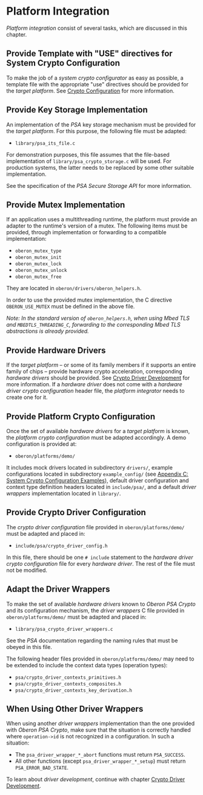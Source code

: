 # Platform Integration

_Platform integration_ consist of several tasks, which are discussed in this
chapter.

## Provide Template with "USE" directives for System Crypto Configuration

To make the job of a _system crypto configurator_ as easy as possible, a template
file with the appropriate "use" directives should be provided for the _target
platform_. See
[Crypto Configuration](Crypto_Configuration.md)
for more information.

## Provide Key Storage Implementation

An implementation of the _PSA_ key storage mechanism must be provided for the
_target platform_. For this purpose, the following file must be adapted:

- `library/psa_its_file.c`

For demonstration purposes, this file assumes that the file-based implementation
of `library/psa_crypto_storage.c` will be used. For production systems, the
latter needs to be replaced by some other suitable implementation.

See the specification of the _PSA Secure Storage API_ for more information.

## Provide Mutex Implementation

If an application uses a multithreading runtime, the platform must provide an
adapter to the runtime's version of a mutex. The following items must be
provided, through implementation or forwarding to a compatible implementation:

- `oberon_mutex_type`
- `oberon_mutex_init`
- `oberon_mutex_lock`
- `oberon_mutex_unlock`
- `oberon_mutex_free`

They are located in `oberon/drivers/oberon_helpers.h`.

In order to use the provided mutex implementation, the C directive
`OBERON_USE_MUTEX` must be defined in the above file.

*Note: In the standard version of `oberon_helpers.h`, when using _Mbed TLS_ and
`MBEDTLS_THREADING_C`, forwarding to the corresponding _Mbed TLS_ abstractions
is already provided.*

## Provide Hardware Drivers

If the _target platform_ – or some of its family members if it supports an entire
family of chips – provide hardware crypto acceleration, corresponding _hardware
drivers_ should be provided. See
[Crypto Driver Development](Crypto_Driver_Development.md)
for more information. If a _hardware driver_ does not come with a _hardware
driver crypto configuration_ header file, the _platform integrator_ needs to
create one for it.

## Provide Platform Crypto Configuration

Once the set of available _hardware drivers_ for a _target platform_ is known,
the _platform crypto configuration_ must be adapted accordingly. A demo
configuration is provided at:

- `oberon/platforms/demo/`

It includes mock drivers located in subdirectory `drivers/`, example
configurations located in subdirectory `example_config/` (see 
[Appendix C: System Crypto Configuration Examples](Appendix_C_System_Crypto_Configuration_Examples.md)),
default driver configuration and context type definition headers located in
`include/psa/`, and a default _driver wrappers_ implementation located in 
`library/`.

## Provide Crypto Driver Configuration

The _crypto driver configuration_ file provided in `oberon/platforms/demo/` must
be adapted and placed in:

- `include/psa/crypto_driver_config.h`

In this file, there should be one `# include` statement to the _hardware driver
crypto configuration_ file for every _hardware driver_. The rest of the file must
not be modified.

## Adapt the Driver Wrappers

To make the set of available _hardware drivers_ known to _Oberon PSA Crypto_ 
and its configuration mechanism, the _driver wrappers_ C file provided in 
`oberon/platforms/demo/` must be adapted and placed in:

- `library/psa_crypto_driver_wrappers.c`

See the _PSA_ documentation regarding the naming rules that must be obeyed in
this file.

The following header files provided in `oberon/platforms/demo/` may need to be 
extended to include the context data types (operation types):

- `psa/crypto_driver_contexts_primitives.h`
- `psa/crypto_driver_contexts_composites.h`
- `psa/crypto_driver_contexts_key_derivation.h`

## When Using Other Driver Wrappers

When using another _driver wrappers_ implementation than the one provided with
_Oberon PSA Crypto_, make sure that the situation is correctly handled where
`operation->id` is not recognized in a configuration. In such a situation:

- The `psa_driver_wrapper_*_abort` functions must return `PSA_SUCCESS`.
- All other functions (except `psa_driver_wrapper_*_setup`) must return
  `PSA_ERROR_BAD_STATE`.

To learn about _driver development_, continue with chapter
[Crypto Driver Development](Crypto_Driver_Development.md).
